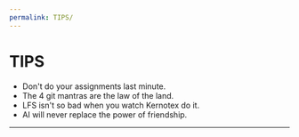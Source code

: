 ```yaml
---
permalink: TIPS/
---
```


# TIPS

* Don't do your assignments last minute.
* The 4 git mantras are the law of the land.
* LFS isn't so bad when you watch Kernotex do it.
* AI will never replace the power of friendship.
<hr>
